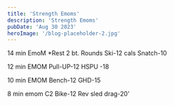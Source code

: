 ```yaml
---
title: 'Strength Emoms'
description: 'Strength Emoms'
pubDate: 'Aug 30 2023'
heroImage: '/blog-placeholder-2.jpg'
---
```

14 min EmoM *Rest 2 bt. Rounds 
Ski-12 cals 
Snatch-10 

12 min EMOM 
Pull-UP-12 
HSPU -18 

10 min EMOM 
Bench-12 
GHD-15 

8 min emom
C2 Bike-12
Rev sled drag-20'
